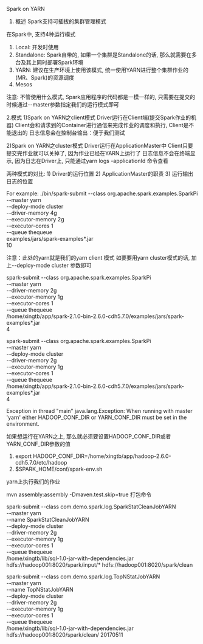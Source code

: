 Spark on YARN

1. 概述
    Spark支持可插拔的集群管理模式

在Spark中, 支持4种运行模式
1) Local: 开发时使用
2) Standalone: Spark自带的, 如果一个集群是Standalone的话, 那么就需要在多台及其上同时部署Spark环境
3) YARN: 建议在生产环境上使用该模式, 统一使用YARN进行整个集群作业的(MR、Spark)的资源调度
4) Mesos

注意: 不管使用什么模式, Spark应用程序的代码都是一模一样的, 只需要在提交的时候通过--master参数指定我们的运行模式即可

2.模式
1)Spark on YARN之client模式
    Driver运行在Client端(提交Spark作业的机器)
    Client会和请求到的Container进行通信来完成作业的调度和执行, Client是不能退出的
    日志信息会在控制台输出：便于我们测试

2)Spark on YARN之cluster模式
    Driver运行在ApplicationMaster中
    Client只要提交完作业就可以关掉了, 因为作业已经在YARN上运行了
    日志信息不会在终端显示, 因为日志在Driver上, 只能通过yarn logs -applicationId <app ID> 命令查看


两种模式的对比: 
	1) Driver的运行位置
	2) ApplicationMaster的职责
	3) 运行输出日志的位置

For example:
./bin/spark-submit --class org.apache.spark.examples.SparkPi \
    --master yarn \
    --deploy-mode cluster \
    --driver-memory 4g \
    --executor-memory 2g \
    --executor-cores 1 \
    --queue thequeue \
    examples/jars/spark-examples*.jar \
    10

注意：此处的yarn就是我们的yarn client 模式
如要要用yarn cluster模式的话, 加上--deploy-mode cluster 参数即可

spark-submit --class org.apache.spark.examples.SparkPi \
    --master yarn \
    --driver-memory 2g \
    --executor-memory 1g \
    --executor-cores 1 \
    --queue thequeue \
    /home/xingtb/app/spark-2.1.0-bin-2.6.0-cdh5.7.0/examples/jars/spark-examples*.jar \
    4

 spark-submit --class org.apache.spark.examples.SparkPi \
    --master yarn \
    --deploy-mode cluster \
    --driver-memory 2g \
    --executor-memory 1g \
    --executor-cores 1 \
    --queue thequeue \
    /home/xingtb/app/spark-2.1.0-bin-2.6.0-cdh5.7.0/examples/jars/spark-examples*.jar \
    4

 Exception in thread "main" java.lang.Exception: When running with master 'yarn' either HADOOP_CONF_DIR or YARN_CONF_DIR must be set in the environment.

 如果想运行在YARN之上, 那么就必须要设置HADOOP_CONF_DIR或者YARN_CONF_DIR参数的值
 1) export HADOOP_CONF_DIR=/home/xingtb/app/hadoop-2.6.0-cdh5.7.0/etc/hadoop
 2) $SPARK_HOME/conf/spark-env.sh


yarn上执行我们的作业

mvn assembly:assembly -Dmaven.test.skip=true 打包命令

spark-submit --class com.demo.spark.log.SparkStatCleanJobYARN \
--master yarn \
--name SparkStatCleanJobYARN \
--deploy-mode cluster \
--driver-memory 2g \
--executor-memory 1g \
--executor-cores 1 \
--queue thequeue \
/home/xingtb/lib/sql-1.0-jar-with-dependencies.jar \
hdfs://hadoop001:8020/spark/input/* hdfs://hadoop001:8020/spark/clean


spark-submit --class com.demo.spark.log.TopNStatJobYARN \
--master yarn \
--name TopNStatJobYARN \
--deploy-mode cluster \
--driver-memory 2g \
--executor-memory 1g \
--executor-cores 1 \
--queue thequeue \
/home/xingtb/lib/sql-1.0-jar-with-dependencies.jar \
hdfs://hadoop001:8020/spark/clean/ 20170511
